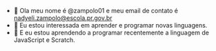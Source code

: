 - 👋 Ola meu nome é @zampolo01 e meu email de contato é nadyeli.zampolo@escola.pr.gov.br
- 👀 Eu estou interessada em aprender e programar novas linguagens.
- 🌱 E eu estou aprendendo a programar recentemente a linguagem de JavaScript e Scratch.
